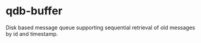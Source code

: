 qdb-buffer
==========

Disk based message queue supporting sequential retrieval of old messages by id and timestamp.
